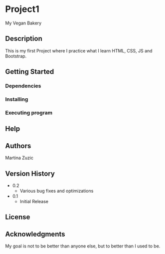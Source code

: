 # Project1
My Vegan Bakery

## Description

This is my first Project where I practice what I learn HTML, CSS, JS and Bootstrap.

## Getting Started

### Dependencies

### Installing

### Executing program

## Help

## Authors

Martina Zuzic

## Version History

* 0.2
    * Various bug fixes and optimizations
* 0.1
    * Initial Release

## License

## Acknowledgments

My goal is not to be better than anyone else, but to better than I used to be.
